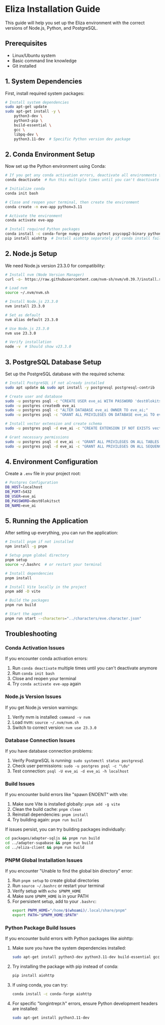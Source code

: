 # Eliza Installation Guide

This guide will help you set up the Eliza environment with the correct versions of Node.js, Python, and PostgreSQL.

## Prerequisites

- Linux/Ubuntu system
- Basic command line knowledge
- Git installed

## 1. System Dependencies

First, install required system packages:

```bash
# Install system dependencies
sudo apt-get update
sudo apt-get install -y \
    python3-dev \
    python3-pip \
    build-essential \
    gcc \
    libpq-dev \
    python3.11-dev  # Specific Python version dev package
```

## 2. Conda Environment Setup

Now set up the Python environment using Conda:

```bash
# If you get any conda activation errors, deactivate all environments first
conda deactivate  # Run this multiple times until you can't deactivate anymore

# Initialize conda
conda init bash

# Close and reopen your terminal, then create the environment
conda create -n eve-app python=3.11

# Activate the environment
conda activate eve-app

# Install required Python packages
conda install -c conda-forge numpy pandas pytest psycopg2-binary python-dotenv
pip install aiohttp  # Install aiohttp separately if conda install fails
```

## 2. Node.js Setup

We need Node.js version 23.3.0 for compatibility:

```bash
# Install nvm (Node Version Manager)
curl -o- https://raw.githubusercontent.com/nvm-sh/nvm/v0.39.7/install.sh | bash

# Load nvm
source ~/.nvm/nvm.sh

# Install Node.js 23.3.0
nvm install 23.3.0

# Set as default
nvm alias default 23.3.0

# Use Node.js 23.3.0
nvm use 23.3.0

# Verify installation
node -v  # Should show v23.3.0
```

## 3. PostgreSQL Database Setup

Set up the PostgreSQL database with the required schema:

```bash
# Install PostgreSQL if not already installed
sudo apt update && sudo apt install -y postgresql postgresql-contrib

# Create user and database
sudo -u postgres psql -c "CREATE USER eve_ai WITH PASSWORD 'dest0lokitsct';"
sudo -u postgres createdb eve_ai
sudo -u postgres psql -c "ALTER DATABASE eve_ai OWNER TO eve_ai;"
sudo -u postgres psql -c "GRANT ALL PRIVILEGES ON DATABASE eve_ai TO eve_ai;"

# Install vector extension and create schema
sudo -u postgres psql -d eve_ai -c "CREATE EXTENSION IF NOT EXISTS vector;"

# Grant necessary permissions
sudo -u postgres psql -d eve_ai -c "GRANT ALL PRIVILEGES ON ALL TABLES IN SCHEMA public TO eve_ai;"
sudo -u postgres psql -d eve_ai -c "GRANT ALL PRIVILEGES ON ALL SEQUENCES IN SCHEMA public TO eve_ai;"
```

## 4. Environment Configuration

Create a `.env` file in your project root:

```bash
# Postgres Configuration
DB_HOST=localhost
DB_PORT=5432
DB_USER=eve_ai
DB_PASSWORD=dest0lokitsct
DB_NAME=eve_ai
```

## 5. Running the Application

After setting up everything, you can run the application:

```bash
# Install pnpm if not installed
npm install -g pnpm

# Setup pnpm global directory
pnpm setup
source ~/.bashrc  # or restart your terminal

# Install dependencies
pnpm install

# Install Vite locally in the project
pnpm add -D vite

# Build the packages
pnpm run build

# Start the agent
pnpm run start --characters="../characters/eve.character.json"
```

## Troubleshooting

### Conda Activation Issues
If you encounter conda activation errors:
1. Run `conda deactivate` multiple times until you can't deactivate anymore
2. Run `conda init bash`
3. Close and reopen your terminal
4. Try `conda activate eve-app` again

### Node.js Version Issues
If you get Node.js version warnings:
1. Verify nvm is installed: `command -v nvm`
2. Load nvm: `source ~/.nvm/nvm.sh`
3. Switch to correct version: `nvm use 23.3.0`

### Database Connection Issues
If you have database connection problems:
1. Verify PostgreSQL is running: `sudo systemctl status postgresql`
2. Check user permissions: `sudo -u postgres psql -c "\du"`
3. Test connection: `psql -U eve_ai -d eve_ai -h localhost`

### Build Issues
If you encounter build errors like "spawn ENOENT" with vite:
1. Make sure Vite is installed globally: `pnpm add -g vite`
2. Clean the build cache: `pnpm clean`
3. Reinstall dependencies: `pnpm install`
4. Try building again: `pnpm run build`

If issues persist, you can try building packages individually:
```bash
cd packages/adapter-sqljs && pnpm run build
cd ../adapter-supabase && pnpm run build
cd ../eliza-client && pnpm run build
```

### PNPM Global Installation Issues
If you encounter "Unable to find the global bin directory" error:
1. Run `pnpm setup` to create global directories
2. Run `source ~/.bashrc` or restart your terminal
3. Verify setup with `echo $PNPM_HOME`
4. Make sure `$PNPM_HOME` is in your PATH
5. For persistent setup, add to your `.bashrc`:
   ```bash
   export PNPM_HOME="/home/$(whoami)/.local/share/pnpm"
   export PATH="$PNPM_HOME:$PATH"
   ```

### Python Package Build Issues
If you encounter build errors with Python packages like aiohttp:
1. Make sure you have the system dependencies installed:
   ```bash
   sudo apt-get install python3-dev python3.11-dev build-essential gcc
   ```
2. Try installing the package with pip instead of conda:
   ```bash
   pip install aiohttp
   ```
3. If using conda, you can try:
   ```bash
   conda install -c conda-forge aiohttp
   ```
4. For specific "longintrepr.h" errors, ensure Python development headers are installed:
   ```bash
   sudo apt-get install python3.11-dev
   ```
